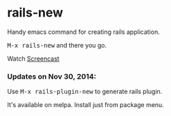 rails-new
=========

Handy emacs command for creating rails application.

<kbd>M-x rails-new</kbd> and there you go.

Watch [Screencast](https://www.youtube.com/watch?v=oIhjNkAN7iE)

### Updates on Nov 30, 2014:
Use <kbd>M-x rails-plugin-new</kbd> to generate rails plugin.

It's available on melpa.
Install just from package menu.
